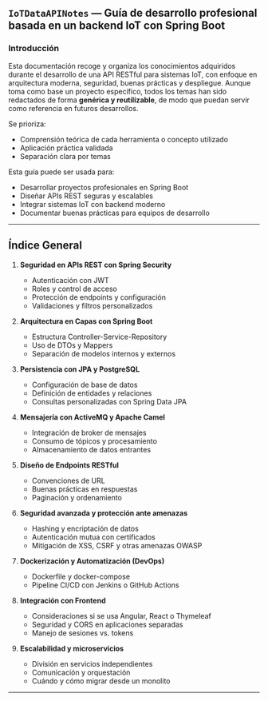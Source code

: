 ## `IoTDataAPINotes` — Guía de desarrollo profesional basada en un backend IoT con Spring Boot

### Introducción

Esta documentación recoge y organiza los conocimientos adquiridos durante el 
desarrollo de una API RESTful para sistemas IoT, con enfoque en arquitectura 
moderna, seguridad, buenas prácticas y despliegue. Aunque toma como base un 
proyecto específico, todos los temas han sido redactados de forma 
**genérica y reutilizable**, de modo que puedan servir como referencia en futuros 
desarrollos.

Se prioriza:
- Comprensión teórica de cada herramienta o concepto utilizado
- Aplicación práctica validada
- Separación clara por temas

Esta guía puede ser usada para:
- Desarrollar proyectos profesionales en Spring Boot
- Diseñar APIs REST seguras y escalables
- Integrar sistemas IoT con backend moderno
- Documentar buenas prácticas para equipos de desarrollo

---

## Índice General

1. **Seguridad en APIs REST con Spring Security**
   - Autenticación con JWT
   - Roles y control de acceso
   - Protección de endpoints y configuración
   - Validaciones y filtros personalizados

2. **Arquitectura en Capas con Spring Boot**
   - Estructura Controller-Service-Repository
   - Uso de DTOs y Mappers
   - Separación de modelos internos y externos

3. **Persistencia con JPA y PostgreSQL**
   - Configuración de base de datos
   - Definición de entidades y relaciones
   - Consultas personalizadas con Spring Data JPA

4. **Mensajería con ActiveMQ y Apache Camel**
   - Integración de broker de mensajes
   - Consumo de tópicos y procesamiento
   - Almacenamiento de datos entrantes

5. **Diseño de Endpoints RESTful**
   - Convenciones de URL
   - Buenas prácticas en respuestas
   - Paginación y ordenamiento

6. **Seguridad avanzada y protección ante amenazas**
   - Hashing y encriptación de datos
   - Autenticación mutua con certificados
   - Mitigación de XSS, CSRF y otras amenazas OWASP

7. **Dockerización y Automatización (DevOps)**
   - Dockerfile y docker-compose
   - Pipeline CI/CD con Jenkins o GitHub Actions

8. **Integración con Frontend**
   - Consideraciones si se usa Angular, React o Thymeleaf
   - Seguridad y CORS en aplicaciones separadas
   - Manejo de sesiones vs. tokens

9. **Escalabilidad y microservicios**
   - División en servicios independientes
   - Comunicación y orquestación
   - Cuándo y cómo migrar desde un monolito

---